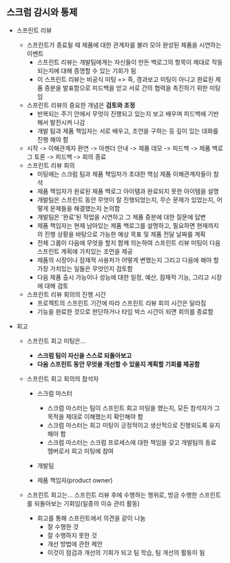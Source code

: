 ## 스크럼 감시와 통제

- 스프린트 리뷰

  - 스프린트가 종료될 때 제품에 대한 관계자를 불러 모아 완성된 제품을 시연하는 이벤트
    - 스프린트 리뷰는 개발팀에게는 자신들이 만든 백로그의 항목이 제대로 작동되는지에 대해 증명할 수 있는 기회가 됨
    - 이 스프린트 리뷰는 비공식 미팅 => 즉, 경과보고 미팅이 아니고 완료된 제품 증분을 발표함으로 피드백을 얻고 서로 간의 협력을 촉진하기 위한 미팅임
  - 스프린트 리뷰의 중요한 개념은 **검토와 조정**
    - 반복되는 주기 안에서 무엇이 진행되고 있는지 보고 배우며 피드백에 기반해서 발전시켜 나감
    - 개발 팀과 제품 책임자는 서로 배우고, 조언을 구하는 등 깊이 있는 대화를  진행 해야 함
  - 시작 -> 이해관계자 환연 -> 아젠더 안내 -> 제품 데모 -> 피드백 -> 제품 백로그 토론 -> 피드백 -> 회의 종료
  - 스프린트 리뷰 회의
    - 미팅에는 스크럼 팀과 제품 책임자가 초대한 핵심 제품 이해관계자들이 참석
    - 제품 책임자가 완료된 제품 백로그 아이템과 완료되지 못한 아이템을 설명
    - 개발팀은 스프린트 동안 무엇이 잘 진행되었는지, 무슨 문제가 있었는지, 어떻게 문제들을 해결했는지 논의함
    - 개발팀은 '완료'된 작업을 시연하고 그 제품 증분에 대한 질문에 답변
    - 제품 책임자는 현재 남아있는 제품 백로그를 설명하고, 필요하면 현재까지의 진행 상황을 바탕으로 가능한 예상 목표 및 제품 전달 날짜를 계획
    - 전체 그룹이 다음에 무엇을 할지 함께 의논하여 스프린트 리뷰 미팅이 다음 스프린트 계획에 가치있는 조언을 제공
    - 제품의 시장이나 잠재적 사용처가 어떻게 변했는지 그리고 다음에 해야 할 가장 가치있는 일들은 무엇인지 검토함
    - 다음 제품 출시 가능이나 성능에 대한 일정, 예산, 잠재적 기능, 그리고 시장에 대해 검토
  - 스프린트 리뷰 회의의 진행 시간
    - 프로젝트의 스프린트 기간에 따라 스프린트 리뷰 회의 시간은 달라짐
    - 기능을 완료한 것으로 판단하거나 타임 박스 시간이 되면 회의를 종료함

- 회고

  - 스프린트 회고 미팅은...

    - **스크럼 팀이 자신을 스스로 되돌아보고**
    - **다음 스프린트 동안 무엇을 개선할 수 있을지 계획할 기회를 제공함**

  - 스프린트 회고 회의의 참석자

    - 스크럼 마스터
      - 스크럼 마스터는 팀이 스프린트 회고 미팅을 했는지, 모든 참석자가 그 목적을 제대로 이해했는지 확인해야 함 
      - 스크럼 마스터는 회고 미팅이 긍정적이고 생산적으로 진행되도록 유지해야 함
      - 스크럼 마스터는 스크럼 프로세스에 대한 책임을 갖고 개발팀의 동료 멤버로서 회고 미팅에 참여

    - 개발팀
    - 제품 책임자(product owner)

  - 스프린트 회고는... 스프린트 리뷰 후에 수행하는 행위로, 방금 수행한 스프린트를 되돌아보는 기회임(일종의 이슈 관리 활동)

    - 회고를 통해 스프린트에서 의견을 같이 나눔
      - 잘 수행한 것
      - 잘 수행하지 못한 것
      - 개선 방법에 관한 제안
      - 이것이 점검과 개선의 기회가 되고 팀 학습, 팀 개선의 활동이 됨